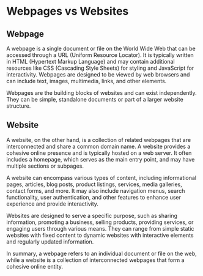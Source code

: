 # Webpages vs Websites

## Webpage
A webpage is a single document or file on the World Wide Web that can be accessed through a URL (Uniform Resource Locator). It is typically written in HTML (Hypertext Markup Language) and may contain additional resources like CSS (Cascading Style Sheets) for styling and JavaScript for interactivity. Webpages are designed to be viewed by web browsers and can include text, images, multimedia, links, and other elements.

Webpages are the building blocks of websites and can exist independently. They can be simple, standalone documents or part of a larger website structure.

## Website
A website, on the other hand, is a collection of related webpages that are interconnected and share a common domain name. A website provides a cohesive online presence and is typically hosted on a web server. It often includes a homepage, which serves as the main entry point, and may have multiple sections or subpages.

A website can encompass various types of content, including informational pages, articles, blog posts, product listings, services, media galleries, contact forms, and more. It may also include navigation menus, search functionality, user authentication, and other features to enhance user experience and provide interactivity.

Websites are designed to serve a specific purpose, such as sharing information, promoting a business, selling products, providing services, or engaging users through various means. They can range from simple static websites with fixed content to dynamic websites with interactive elements and regularly updated information.

In summary, a webpage refers to an individual document or file on the web, while a website is a collection of interconnected webpages that form a cohesive online entity.
